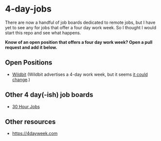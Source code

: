 # 4-day-jobs

There are now a handful of job boards dedicated to remote jobs, but I have yet to see any for jobs that offer a four day work week. So I thought I would start this repo and see what happens.

__Know of an open position that offers a four day work week? Open a pull request and add it below.__

## Open Positions

* [Wildbit](https://wildbit.com/jobs) (Wildbit advertises a 4-day work week, but it seems [it could change](https://wildbit.com/blog/2017/10/19/4-day-work-week-update).)

## Other 4 day(-ish) job boards

* [30 Hour Jobs](https://jobs.30hourjobs.com)

## Other resources

* https://4dayweek.com
